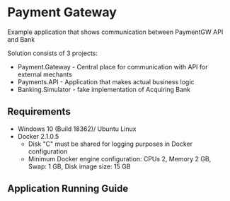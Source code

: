 # Payment Gateway
Example application that shows communication between PaymentGW API and Bank

Solution consists of 3 projects:
- Payment.Gateway -  Central place for communication with API for external mechants
- Payments.API - Application that makes actual business logic 
- Banking.Simulator - fake implementation of Acquiring Bank


## Requirements 

* Windows 10 (Build 18362)/ Ubuntu Linux
* Docker 2.1.0.5 
  - Disk "C" must be shared for logging purposes in Docker configuration
  - Minimum Docker engine configuration: CPUs 2, Memory 2 GB, Swap: 1 GB, Disk image size: 15 GB


## Application Running Guide
